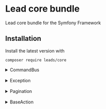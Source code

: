 # Lead core bundle

Lead core bundle for the Symfony Framework

## Installation

Install the latest version with

```bash
composer require leads/core
```
<details>
<summary>CommandBus</summary>

```php
<?php

declare(strict_types=1);

use Leads\Core\CommandBus\CommandInterface;

final readonly class ExampleCommand implements CommandInterface
{
}
```
```php
<?php

declare(strict_types=1);

use Leads\Core\CommandBus\CommandValidatorInterface;
use Leads\Core\CommandBus\CommandInterface;
use Leads\Core\CommandBus\AsCommandValidator;

/**
 * @implements CommandValidatorInterface<ExampleCommand>
 */
 #[AsCommandValidator(commandClass: ExampleCommand::class)]
final readonly class Validator1 implements CommandValidatorInterface 
{
    /**
     * @param ExampleCommand $command
     */
    public function validate(CommandInterface $command): void
    {
        // validate command
    }   
}
```
```php
<?php

declare(strict_types=1);

use Leads\Core\CommandBus\HandlerInterface;
use Leads\Core\CommandBus\AsCommandHandler;

/**
 * @implements HandlerInterface<ExampleCommand>
 */
#[AsCommandHandler(commandClass: ExampleCommand::class)]
class ExampleHandler implements HandlerInterface
{
    /**
     * @param ExampleCommand $command
     */
    public function handle(CommandInterface $command)
    {
        // handle command
    }
}
```

</details>

<br>

<details>
<summary>Exception</summary>
<ul>
    <li>Leads\Core\Exception\EntityNotFoundException.php</li>
</ul>
</details>

<br>

<details>
<summary>Pagination</summary>

```php
<?php

declare(strict_types=1);

use Leads\Core\Pagination\Pagination;
use Leads\Core\Pagination\DBALPagination;
use Doctrine\DBAL\Connection;

class ExampleRepository
{
    public function __construct(
        private Connection $connection,
    ) {
    }
    
    public function find(int $page, int $perPage)
    {
        // create Doctrine\DBAL\Query\QueryBuilder $qb
        $pagination = (new Pagination(
            page: 1,
            perPage: 10,
            pagination: new DBALPagination(
                connection: $this->connection,
                qb: $qb,
            ),
        ))->paginate();
    }
}

```

</details>

<br>

<details>
<summary>BaseAction</summary>

    Adds a basic function for validating request api and template responses.
    See methods of the BaseAction.php class

</details>
